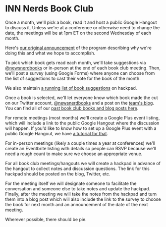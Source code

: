 # INN Nerds Book Club

Once a month, we'll pick a book, read it and host a public Google Hangout to discuss it. Unless we're at a conference or otherwise need to change the date, the meetings will be at 1pm ET on the second Wednesday of each month.

Here's [our original announcement](http://nerds.investigativenewsnetwork.org/2014/09/02/come-learn-with-us-announcing-the-news-nerd-book-club/) of the program describing why we're doing this and what we hope to accomplish.

To pick which book gets read each month, we'll take suggestions via [@newsnerdbooks](https://twitter.com/newsnerdbooks) or in-person at the end of each book club meeting. Then, we'll post a survey (using Google Forms) where anyone can choose from the list of suggestions to cast their vote for the book of the month.

We also maintain [a running list of book suggestions](https://hackpad.com/News-Nerd-Book-Club-Reading-List-YAApSL79SO2) on hackpad.

Once a book is selected, we'll let everyone know which book made the cut on our Twitter account, [@newsnerdbooks](https://twitter.com/newsnerdbooks) and a post on the [team's blog](http://nerds.investigativenewsnetwork.org/). You can find all of our [past book club books and blog posts here](http://nerds.investigativenewsnetwork.org/category/book-club/).

For remote meetings (most months) we'll create a Google Plus event listing, which will include a link to the public Google Hangout where the discussion will happen. If you'd like to know how to set up a Google Plus event with a public Google Hangout, we have [a tutorial for that](/projects/tools.md#google-hangouts).

For in-person meetings (likely a couple times a year at conferences) we'll create an Eventbrite listing with details so people can RSVP because we'll need a rough count to make sure we choose an appropriate venue. 

For all book club meetings/hangouts we will create a hackpad in advance of the hangout to collect notes and discussion questions. The link for this hackpad should be posted on the blog, Twitter, etc.

For the meeting itself we will designate someone to facilitate the conversation and someone else to take notes and update the hackpad. Finally, after the meeting we will take the notes from the hackpad and turn them into a blog post which will also include the link to the survey to choose the book for next month and an announcement of the date of the next meeting.

Wherever possible, there should be pie.
